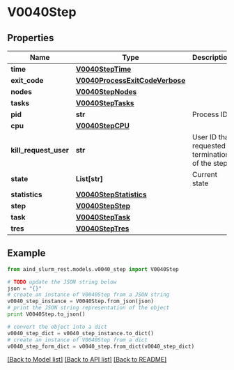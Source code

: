 # V0040Step


## Properties

Name | Type | Description | Notes
------------ | ------------- | ------------- | -------------
**time** | [**V0040StepTime**](V0040StepTime.md) |  | [optional] 
**exit_code** | [**V0040ProcessExitCodeVerbose**](V0040ProcessExitCodeVerbose.md) |  | [optional] 
**nodes** | [**V0040StepNodes**](V0040StepNodes.md) |  | [optional] 
**tasks** | [**V0040StepTasks**](V0040StepTasks.md) |  | [optional] 
**pid** | **str** | Process ID | [optional] 
**cpu** | [**V0040StepCPU**](V0040StepCPU.md) |  | [optional] 
**kill_request_user** | **str** | User ID that requested termination of the step | [optional] 
**state** | **List[str]** | Current state | [optional] 
**statistics** | [**V0040StepStatistics**](V0040StepStatistics.md) |  | [optional] 
**step** | [**V0040StepStep**](V0040StepStep.md) |  | [optional] 
**task** | [**V0040StepTask**](V0040StepTask.md) |  | [optional] 
**tres** | [**V0040StepTres**](V0040StepTres.md) |  | [optional] 

## Example

```python
from aind_slurm_rest.models.v0040_step import V0040Step

# TODO update the JSON string below
json = "{}"
# create an instance of V0040Step from a JSON string
v0040_step_instance = V0040Step.from_json(json)
# print the JSON string representation of the object
print V0040Step.to_json()

# convert the object into a dict
v0040_step_dict = v0040_step_instance.to_dict()
# create an instance of V0040Step from a dict
v0040_step_form_dict = v0040_step.from_dict(v0040_step_dict)
```
[[Back to Model list]](../README.md#documentation-for-models) [[Back to API list]](../README.md#documentation-for-api-endpoints) [[Back to README]](../README.md)


